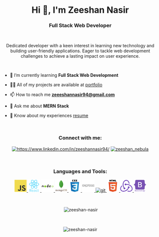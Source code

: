<h1 align="center">Hi 👋, I'm Zeeshan Nasir</h1>
<h3 align="center">Full Stack Web Developer</h3>
<br>
<p align="center">Dedicated developer with a keen interest in learning new technology and building user-friendly applications. Eager to tackle web development challenges to achieve a lasting impact on user experience.</p>
<br>

- 🌱 I’m currently learning **Full Stack Web Development**

- 👨‍💻 All of my projects are available at [portfolio](portfolio)

- 📫 How to reach me **zeeeshannasir94@gmail.com**

- 💬 Ask me about **MERN Stack** 

- 📄 Know about my experiences [resume](resume)

<br>

<h3 align="center">Connect with me:</h3>
<p align="center">
<a href="https://linkedin.com/in/zeeshannasir94" target="blank"><img align="center" src="https://raw.githubusercontent.com/rahuldkjain/github-profile-readme-generator/master/src/images/icons/Social/linked-in-alt.svg" alt="https://www.linkedin.com/in/zeeshannasir94/" height="30" width="40" /></a>
<a href="https://www.hackerrank.com/zeeshan_nebula" target="blank"><img align="center" src="https://raw.githubusercontent.com/rahuldkjain/github-profile-readme-generator/master/src/images/icons/Social/hackerrank.svg" alt="zeeshan_nebula" height="30" width="40" /></a>
</p>


<br>

<h3 align="center">Languages and Tools:</h3>
<p align="center">
<a href="https://developer.mozilla.org/en-US/docs/Web/JavaScript" target="_blank" rel="noreferrer"> <img src="https://raw.githubusercontent.com/devicons/devicon/master/icons/javascript/javascript-original.svg" alt="javascript" width="40" height="40"/> </a> 
<a href="https://reactjs.org/" target="_blank" rel="noreferrer"> <img src="https://raw.githubusercontent.com/devicons/devicon/master/icons/react/react-original-wordmark.svg" alt="react" width="40" height="40"/> </a>
<a href="https://nodejs.org" target="_blank" rel="noreferrer"> <img src="https://raw.githubusercontent.com/devicons/devicon/master/icons/nodejs/nodejs-original-wordmark.svg" alt="nodejs" width="40" height="40"/> </a>
<a href="https://www.mongodb.com/" target="_blank" rel="noreferrer"> <img src="https://raw.githubusercontent.com/devicons/devicon/master/icons/mongodb/mongodb-original-wordmark.svg" alt="mongodb" width="40" height="40"/> </a> 
<a href="https://www.w3schools.com/css/" target="_blank" rel="noreferrer"> <img src="https://raw.githubusercontent.com/devicons/devicon/master/icons/css3/css3-original-wordmark.svg" alt="css3" width="40" height="40"/> </a> 
<a href="https://expressjs.com" target="_blank" rel="noreferrer"> <img src="https://raw.githubusercontent.com/devicons/devicon/master/icons/express/express-original-wordmark.svg" alt="express" width="40" height="40"/> </a> 
<a href="https://git-scm.com/" target="_blank" rel="noreferrer"> <img src="https://www.vectorlogo.zone/logos/git-scm/git-scm-icon.svg" alt="git" width="40" height="40"/> </a> 
<a href="https://www.w3.org/html/" target="_blank" rel="noreferrer"> <img src="https://raw.githubusercontent.com/devicons/devicon/master/icons/html5/html5-original-wordmark.svg" alt="html5" width="40" height="40"/> </a> 
<a href="https://redux.js.org" target="_blank" rel="noreferrer"> <img src="https://raw.githubusercontent.com/devicons/devicon/master/icons/redux/redux-original.svg" alt="redux" width="40" height="40"/> </a>
<a href="https://getbootstrap.com" target="_blank" rel="noreferrer"> <img src="https://raw.githubusercontent.com/devicons/devicon/master/icons/bootstrap/bootstrap-plain-wordmark.svg" alt="bootstrap" width="40" height="40"/></a> </p>

<br>

<p align="center">&nbsp;<img align="center" src="https://github-readme-stats.vercel.app/api?username=zeeshan-nasir&show_icons=true&locale=en" alt="zeeshan-nasir" /></p>

<br>

<p align="center"><img align="center" src="https://github-readme-streak-stats.herokuapp.com/?user=zeeshan-nasir&" alt="zeeshan-nasir" /></p>
